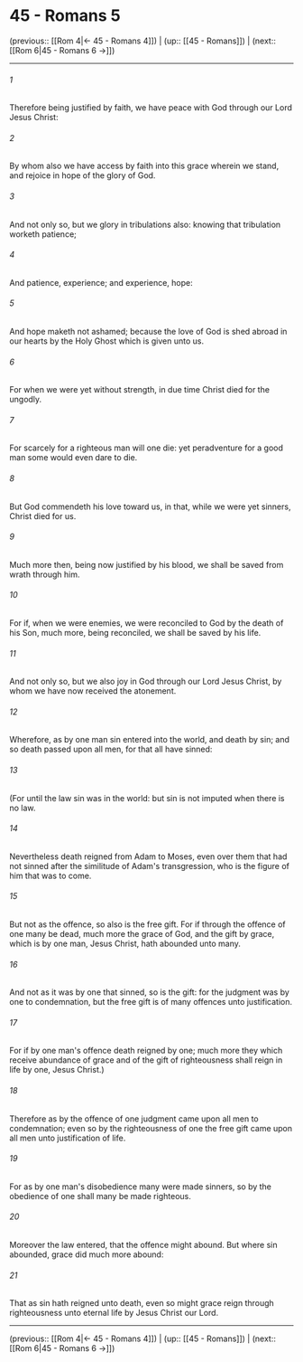 # 45 - Romans 5

(previous:: [[Rom 4|← 45 - Romans 4]]) | (up:: [[45 - Romans]]) | (next:: [[Rom 6|45 - Romans 6 →]])

***


###### 1 
Therefore being justified by faith, we have peace with God through our Lord Jesus Christ: 

###### 2 
By whom also we have access by faith into this grace wherein we stand, and rejoice in hope of the glory of God. 

###### 3 
And not only so, but we glory in tribulations also: knowing that tribulation worketh patience; 

###### 4 
And patience, experience; and experience, hope: 

###### 5 
And hope maketh not ashamed; because the love of God is shed abroad in our hearts by the Holy Ghost which is given unto us. 

###### 6 
For when we were yet without strength, in due time Christ died for the ungodly. 

###### 7 
For scarcely for a righteous man will one die: yet peradventure for a good man some would even dare to die. 

###### 8 
But God commendeth his love toward us, in that, while we were yet sinners, Christ died for us. 

###### 9 
Much more then, being now justified by his blood, we shall be saved from wrath through him. 

###### 10 
For if, when we were enemies, we were reconciled to God by the death of his Son, much more, being reconciled, we shall be saved by his life. 

###### 11 
And not only so, but we also joy in God through our Lord Jesus Christ, by whom we have now received the atonement. 

###### 12 
Wherefore, as by one man sin entered into the world, and death by sin; and so death passed upon all men, for that all have sinned: 

###### 13 
(For until the law sin was in the world: but sin is not imputed when there is no law. 

###### 14 
Nevertheless death reigned from Adam to Moses, even over them that had not sinned after the similitude of Adam's transgression, who is the figure of him that was to come. 

###### 15 
But not as the offence, so also is the free gift. For if through the offence of one many be dead, much more the grace of God, and the gift by grace, which is by one man, Jesus Christ, hath abounded unto many. 

###### 16 
And not as it was by one that sinned, so is the gift: for the judgment was by one to condemnation, but the free gift is of many offences unto justification. 

###### 17 
For if by one man's offence death reigned by one; much more they which receive abundance of grace and of the gift of righteousness shall reign in life by one, Jesus Christ.) 

###### 18 
Therefore as by the offence of one judgment came upon all men to condemnation; even so by the righteousness of one the free gift came upon all men unto justification of life. 

###### 19 
For as by one man's disobedience many were made sinners, so by the obedience of one shall many be made righteous. 

###### 20 
Moreover the law entered, that the offence might abound. But where sin abounded, grace did much more abound: 

###### 21 
That as sin hath reigned unto death, even so might grace reign through righteousness unto eternal life by Jesus Christ our Lord.

***

(previous:: [[Rom 4|← 45 - Romans 4]]) | (up:: [[45 - Romans]]) | (next:: [[Rom 6|45 - Romans 6 →]])
